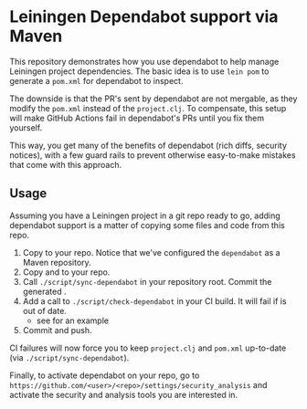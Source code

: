 # Leiningen Dependabot support via Maven

This repository demonstrates how you use dependabot to help
manage Leiningen project dependencies. The basic idea is to use `lein pom`
to generate a `pom.xml` for dependabot to inspect.

The downside is that the PR's sent by dependabot are not mergable, as they
modify the `pom.xml` instead of the `project.clj`.
To compensate, this setup will make GitHub Actions fail in dependabot's PRs until you fix them yourself.

This way, you get many of the benefits of dependabot (rich diffs, security notices), with a few guard rails
to prevent otherwise easy-to-make mistakes that come with this approach.

## Usage

Assuming you have a Leiningen project in a git repo ready to go, adding dependabot support is a matter of
copying some files and code from this repo.

1. Copy [](.github/dependabot.yml) to your repo. Notice that we've configured the `dependabot` as a Maven repository.
2. Copy [](script/sync-dependabot) and [](script/check-dependabot) to your repo.
3. Call `./script/sync-dependabot` in your repository root. Commit the generated [](dependabot/pom.xml).
4. Add a call to `./script/check-dependabot` in your CI build. It will fail if [](dependabot/pom.xml) is out of date.
   - see [](.github/workflows/build.yml) for an example
5. Commit and push.

CI failures will now force you to keep `project.clj` and `pom.xml` up-to-date (via `./script/sync-dependabot`).

Finally, to activate dependabot on your repo, go to `https://github.com/<user>/<repo>/settings/security_analysis` and activate
the security and analysis tools you are interested in.
